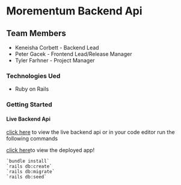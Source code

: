 # Morementum Backend Api

## Team Members
- Keneisha Corbett - Backend Lead
- Peter Gacek - Frontend Lead/Release Manager 
- Tyler Farhner - Project Manager
### Technologies Ued
 - Ruby on Rails 
### Getting Started
#### Live Backend Api
[click here](https://morementum-api.herokuapp.com/todos) to view the live backend api
or in your code editor run the following commands

[click here](https://morementum.herokuapp.com/)to view the deployed app!

    `bundle install`
    `rails db:create`
    `rails db:migrate`
    `rails db:seed`

